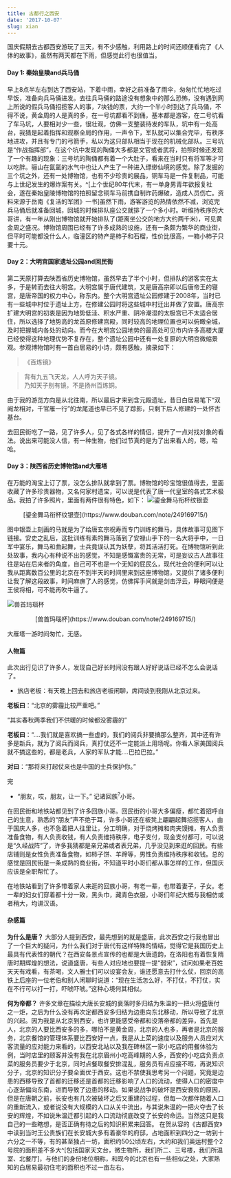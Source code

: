 ```yaml
---
title: 古都行之西安
date: '2017-10-07'
slug: xian
---
```

国庆假期去古都西安游玩了三天，有不少感触，利用路上的时间还顺便看完了《人体的故事》，虽然有两天都在下雨，但感觉此行也很值当。
#### Day 1: 秦始皇陵and兵马俑
早上8点半左右到达了西安站，下着中雨，幸好之前准备了雨伞，匆匆忙忙地吃过早饭，准备向兵马俑进发。去往兵马俑的路途没有想象中的那么恐怖，没有遇到网上所说的假兵马俑招揽客人的事，7块钱的票，大约一个半小时到达了兵马俑，不得不说，黄金周的人是真的多，在一号坑都看不到俑，基本都是游客，在二号坑看了车马坑，人要相对少一些，很壮观，仿佛一支整装待发的车队，坑中有一处高台，我猜是起着指挥和观察全局的作用，一声令下，军队就可以集合完毕，有秩序地进攻，并且有专门的弓箭手，私以为这只部队相当于现在的机械化部队。三号坑是“作战指挥部”，在这个坑中发现的陶俑大多都是文官或者武将，拍照时候还发现了一个有趣的现象：三号坑的陶俑都有着一个大肚子，看来在当时只有将军等才可以吃胖。骊山在氤氲的水气中也让人产生了一种进入缥缈仙境的感觉。除了发掘的三个坑之外，还有一处博物馆，也有不少珍贵的展品，铜车马是一件复制品，可能与上世纪发生的爆炸案有关。^[上个世纪80年代末，有一单身男青年欲报复社会，遂在秦始皇陵博物馆的拍照留念铜车马前携自制炸药爆破，造成人员伤亡。资料来源于岳南《复活的军团》一书]虽然下雨，游客游览的热情依然不减，浏览完兵马俑后就准备回城，回城的时候排队座公交就排了一个多小时。听维持秩序的大哥讲，有一年从刚出博物馆就开始排队了(距离坐公交的地方大约两千米)，可见黄金周之盛况。博物馆周围已经有了许多成熟的设施，还有一条颇为繁华的商业街，但平时可能都没什么人，临潼区的特产是柿子和石榴，性价比很高，一箱小柿子只要十元。
#### Day 2：大明宫国家遗址公园and回民街
第二天原打算去陕西省历史博物馆，虽然早去了半个小时，但排队的游客实在太多，于是转而去往大明宫。大明宫属于唐代建筑，又是唐高宗即以后唐帝王的寝宫，是唐帝国的权力中心，称东内。整个大明宫遗址公园修建于2008年，当时已有一些城中村位于遗址上方，在修建公园时将这些城中村迁出并做了安置。唐高宗扩建大明宫的初衷是因为地势低洼、积水严重、阴冷潮湿的太极宫已不太适合居住，所以选择了地势高的龙首原修建宫殿，同时较高的地理位置也可以俯瞰全城，及时把握城内各处的动向。而今在大明宫公园地势的最高处可见市内许多高楼大厦已经使得这种地理优势不复存在，整个遗址公园中还有一处复原的大明宫微缩景观。参观博物馆时有一首白居易的小诗，颇有感触，摘录如下：

>《百炼镜》

> 背有九五飞天龙，人人呼为天子镜。<br>
> 乃知天子别有镜，不是扬州百炼铜。

由于我的游览方向是从北往南，所以最后才来到含元殿遗址，昔日白居易笔下“双阙龙相对，千官雁一行”的龙尾道也早已不见了踪影，只剩下后人修建的一处怀古基台。

去回民街吃了一路，见了许多人，见了各式各样的情侣，提升了一点对找对象的看法。说出来可能没人信，有一种生物，他们过节真的是为了出来看人的，嗯，哈哈。

#### Day 3：陕西省历史博物馆and大雁塔
在万能的淘宝上订了票，没怎么排队就拿到了票。博物馆的珍宝馆很值得去，里面收藏了许多珍贵器物，又名何家村遗宝，可以说是代表了唐一代皇室的各式艺术极品。我拍了许多照片，里面有两件很有特色，如下：
![鎏金舞马衔杯纹银壶](/images/2017-10-07-xian-1.jpg)
<center> [鎏金舞马衔杯纹银壶](https://www.douban.com/note/249169715/) </center >

图中银壶上刻画的马就是为了给唐玄宗祝寿而专门训练的舞马，具体故事可见图下链接。安史之乱后，这批训练有素的舞马落到了安禄山手下的一名大将手中，一日军中宴乐，舞马和曲起舞，士兵竟误认其为妖孽，将其活活打死。在博物馆听到此处故事，我内心有种说不出的感觉，不知是感慨富贵的无常，可是妄议古人故事往往是站在后来者的角度，自己可不也是一个无知的屁民么，现代社会的便利可以让我从距离数百公里的北京在不到半天的时间里来到这座博物馆，又提供了诸多便利让我了解这段故事，时间麻痹了人的感觉，仿佛挥手间就是剑击浮云，睁眼间便是王侯将相，可不能再吹牛逼了。

![兽首玛瑙杯](/images/2017-10-07-xian-2.jpg)
<center> [兽首玛瑙杯](https://www.douban.com/note/249169715/) </center >

大雁塔一游时间匆忙，无感。

#### 人物篇
此次出行见识了许多人，发现自己好长时间没有跟人好好说话已经不怎么会说话了。

* 旅店老板：有天晚上回去和旅店老板闲聊，席间谈到我刚从北京过来。

**老板曰**：“北京的雾霾比较严重吧。”

“其实春秋两季我们不供暖的时候都没雾霾的”

**老板曰**：“....我们就是喜欢搞一些虚的，我们的阅兵非要搞那么整齐，其中还有许多是新兵，就为了阅兵而阅兵，真打仗还不一定能派上用场呢。你看人家美国阅兵就不搞这些的，都是老兵，人家的军队才能....巴拉巴拉。”

**对曰**：“那将来打起仗来也是中国的士兵保护你。”

完

* “朋友，哎，朋友，让一下。”   记诸回族<sup>?</sup>小哥。

在回民街和地铁站都见到了许多回族小哥。回民街的小哥大多偏瘦，都忙着招呼自己的生意，熟悉的“朋友”声不绝于耳，许多小哥还在板凳上翩翩起舞招揽客人，由于国庆人多，也不急着把人往里让，分工明确，对于烧烤摊和肉夹馍摊，有人负责准备食物，有人负责收钱，有人负责维持秩序，电子支付，现金支付都可，可以说是“久经战阵”了，许多我猜都是亲兄弟或者表兄弟，几乎没见到来逛的回民。有些店铺则是女性负责准备食物，如柿子饼、羊蹄等，男性负责维持秩序和收钱。总的感觉是回民街是一条成熟的商业街，不知道平时小哥们都从事怎样的工作，但国庆应该是全职帮忙了。

在地铁站看到了许多带着家人来逛的回族小哥，有老一辈，也带着妻子，子女。老一辈的妇女们穿着都十分一致，黑头巾，藏青色衣服，小哥们年纪大概与我相仿或者稍大，均讲汉语。


#### 杂感篇

**为什么是唐？**
大部分人提到西安，最先想到的就是盛唐，此次西安之行我也冒出了一个巨大的疑问，为什么我们对于唐代有这样特殊的情结，觉得它是我国历史上最具有代表性的朝代？在西安各景点宣传的也都是大唐遗韵，在洛阳也有着恢复隋唐时期辉煌的想法，说道盛唐，有些人对应地也要提一提“弱宋”，试问如果老百姓天天有戏看，有茶喝，文人雅士们可以设宴会友，谁还愿意去打什么仗，回京的高铁上后座的一位老伯和别人闲聊时说道：“现在生活怎么好，不打仗，不打仗，实在不行可以打一打，吓唬吓唬。”这种心境何其相似。

**何为帝都？**
许多文章在描绘大唐长安城的衰落时多归结为朱温的一把火将盛唐付之一炬，之后为什么没有再次定都西安多归结为边患向东北移动，所以导致了北京的兴起。因为我是从北京到西安，也许更能感受帝都和没落帝都的差异，首先是人，北京的人要比西安多的多，哪怕不是黄金周，北京的人也多，再者是北京的服务，北京餐馆的管理体系要比西安好一点，我是从上菜的速度以及服务人员应对大客流量的应对能力来看的，以西安北站以及我在碑林区一家小吃店的用餐体验为例，当时店里的顾客并没有我在北京眉州小吃高峰期的人多，西安的小吃店负责点菜的服务员要少于北京，同时点餐取餐安排混乱，服务员有点应接不暇，再说知识分子，北京的知识分子要全面优于西安。这也不禁使我思考另一个问题，究竟是边患的西移导致了首都的迁移还是首都的迁移影响了人口的流动，使得人口的密度中心逐渐偏向东南，进而导致了边患的移动。如果说战争的破坏是西安衰败的原因，但是在唐朝之前，长安也有几次被破坏之后又重建的过程，但每一次都伴随着人口的重新流入，或者说没有大规模的人口从关中流出，与其说朱温的一把火夺去了长安的辉煌，不如说朱温迁都引起的人口流动彻底改变了长安的命运。当然这只是我自己的一些瞎想，是否正确有待之后的知识积累来回答。
在贺从容的《古都西安》中读到当时王公贵族们在长安城大多有着豪华的府邸，占地面积到四分之一坊到十六分之一不等，有的甚至独占一坊，面积约50公顷左右，大约和我们奥运村整个2号院的面积差不多大^[包括国家天文台，微生物所，我们所二、三号楼，我们所温室、北餐厅]，与他们的身份地位相称，和现今的北京也有一些相似之处，大家熟知的白居易最初住宅的面积也不过一亩左右。
